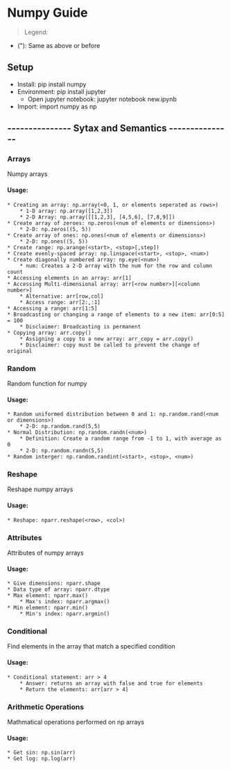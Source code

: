 # Numpy Guide
> Legend:
* ("): Same as above or before

## Setup

* Install: pip install numpy
* Environment: pip install jupyter
	* Open jupyter notebook: jupyter notebook new.ipynb
* Import: import numpy as np

## --------------- Sytax and Semantics ---------------

### Arrays
Numpy arrays
#### Usage:
	* Creating an array: np.array(<0, 1, or elements seperated as rows>)
		* 1-D array: np.array([1,2,3])
		* 2-D Array: np.array([[1,2,3], [4,5,6], [7,8,9]])
	* Create array of zeroes: np.zeros(<num of elements or dimensions>)
		* 2-D: np.zeros((5, 5))
	* Create array of ones: np.ones(<num of elements or dimensions>)
		* 2-D: np.ones((5, 5))
	* Create range: np.arange(<start>, <stop>[,step])
	* Create evenly-spaced array: np.linspace(<start>, <stop>, <num>)
	* Create diagonally numbered array: np.eye(<num>)
		* num: Creates a 2-D array with the num for the row and column count
	* Accessing elements in an array: arr[1]
	* Accessing Multi-dimensional array: arr[<row number>][<column number>]
		* Alternative: arr[row,col]
		* Access range: arr[2:,:1]
	* Accessing a range: arr[1:5]
	* Broadcasting or changing a range of elements to a new item: arr[0:5] = 100
		* Disclaimer: Broadcasting is permanent
	* Copying array: arr.copy()
		* Assigning a copy to a new array: arr_copy = arr.copy()
		* Disclaimer: copy must be called to prevent the change of original
	 
### Random
Random function for numpy
#### Usage:
	* Random uniformed distribution between 0 and 1: np.random.rand(<num or dimensions>)
		* 2-D: np.random.rand(5,5)
	* Normal Distribution: np.random.randn(<num>)
		* Definition: Create a random range from -1 to 1, with average as 0
		* 2-D: np.random.randn(5,5)
	* Random interger: np.random.randint(<start>, <stop>, <num>)

### Reshape
Reshape numpy arrays
#### Usage:
	* Reshape: nparr.reshape(<row>, <col>)

### Attributes
Attributes of numpy arrays
#### Usage:
	* Give dimensions: nparr.shape
	* Data type of array: nparr.dtype
	* Max element: nparr.max()
		* Max's index: nparr.argmax()
	* Min element: nparr.min()
		* Min's index: nparr.argmin()

### Conditional
Find elements in the array that match a specified condition
#### Usage:
	* Conditional statement: arr > 4
		* Answer: returns an array with false and true for elements
		* Return the elements: arr[arr > 4]

### Arithmetic Operations
Mathmatical operations performed on np arrays
#### Usage:
	* Get sin: np.sin(arr)
	* Get log: np.log(arr)
		
